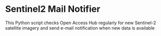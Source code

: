 # Sentinel2 Mail Notifier

This Python script checks Open Access Hub regularly for new Sentinel-2 satellite imagery and send e-mail notification when new data is available
